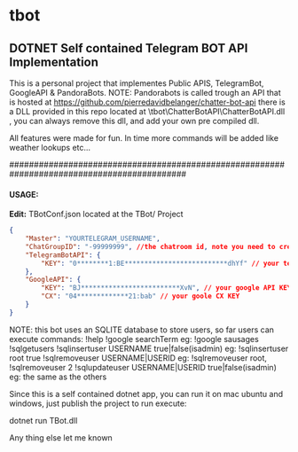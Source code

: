 # tbot
## DOTNET Self contained Telegram BOT API Implementation 

This is a personal project that implementes Public APIS, TelegramBot, GoogleAPI & PandoraBots.
NOTE: Pandorabots is called trough an API that is hosted at https://github.com/pierredavidbelanger/chatter-bot-api
there is a DLL provided in this repo located at \tbot\ChatterBotAPI\ChatterBotAPI.dll , you can always remove this dll, and add your own pre compiled dll.

All features were made for fun.
In time more commands will be added like weather lookups etc...

############################################################################################
#### **USAGE:**

**Edit:** TBotConf.json located at the TBot/ Project 
```json
{
	"Master": "YOURTELEGRAM_USERNAME",
	"ChatGroupID": "-99999999", //the chatroom id, note you need to create a chatgroup and add the bot to the group
	"TelegramBotAPI": {
		"KEY": "0********1:BE**************************dhYf" // your telegramBot api key
	},
	"GoogleAPI": {
		"KEY": "BJ*************************XvN", // your google API KEY
		"CX": "04*************21:bab" // your goole CX KEY
	}
}
```

NOTE: this bot uses an SQLITE database to store users, so far users can execute commands:
!help
!google searchTerm
    eg: !google sausages
!sqlgetusers
!sqlinsertuser USERNAME true|false(isadmin)
    eg: !sqlinsertuser root true
 !sqlremoveuser USERNAME|USERID
    eg: !sqlremoveuser root, !sqlremoveuser 2
 !sqlupdateuser USERNAME|USERID true|false(isadmin)
    eg: the same as the others 
    
 Since this is a self contained dotnet app, you can run it on mac ubuntu and windows, just publish the project
 to run execute:
 
 dotnet run TBot.dll
 
 
 Any thing else let me known
 
 


